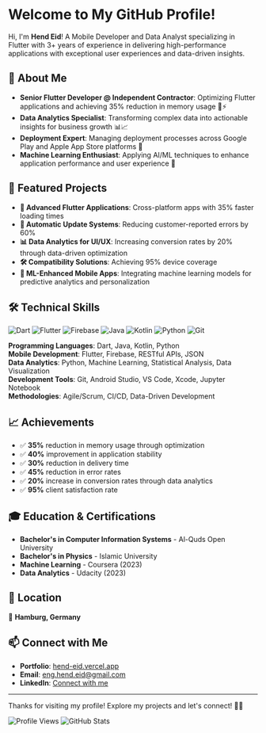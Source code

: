 # **Welcome to My GitHub Profile!**

Hi, I'm **Hend Eid**! A Mobile Developer and Data Analyst specializing in Flutter with 3+ years of experience in delivering high-performance applications with exceptional user experiences and data-driven insights.

## **🚀 About Me**
* **Senior Flutter Developer @ Independent Contractor**: Optimizing Flutter applications and achieving 35% reduction in memory usage 📱⚡
* **Data Analytics Specialist**: Transforming complex data into actionable insights for business growth 📊📈
* **Deployment Expert**: Managing deployment processes across Google Play and Apple App Store platforms 🚀
* **Machine Learning Enthusiast**: Applying AI/ML techniques to enhance application performance and user experience 🤖

## **🌟 Featured Projects**
* **📱 Advanced Flutter Applications**: Cross-platform apps with 35% faster loading times
* **🔧 Automatic Update Systems**: Reducing customer-reported errors by 60%
* **📊 Data Analytics for UI/UX**: Increasing conversion rates by 20% through data-driven optimization
* **🛠️ Compatibility Solutions**: Achieving 95% device coverage
* **🤖 ML-Enhanced Mobile Apps**: Integrating machine learning models for predictive analytics and personalization

## **🛠️ Technical Skills**

![Dart](https://img.shields.io/badge/Dart-0175C2?style=for-the-badge&logo=dart&logoColor=white)
![Flutter](https://img.shields.io/badge/Flutter-02569B?style=for-the-badge&logo=flutter&logoColor=white)
![Firebase](https://img.shields.io/badge/Firebase-FFCA28?style=for-the-badge&logo=firebase&logoColor=black)
![Java](https://img.shields.io/badge/Java-ED8B00?style=for-the-badge&logo=java&logoColor=white)
![Kotlin](https://img.shields.io/badge/Kotlin-0095D5?style=for-the-badge&logo=kotlin&logoColor=white)
![Python](https://img.shields.io/badge/Python-3776AB?style=for-the-badge&logo=python&logoColor=white)
![Git](https://img.shields.io/badge/Git-F05032?style=for-the-badge&logo=git&logoColor=white)

**Programming Languages**: Dart, Java, Kotlin, Python  
**Mobile Development**: Flutter, Firebase, RESTful APIs, JSON  
**Data Analytics**: Python, Machine Learning, Statistical Analysis, Data Visualization  
**Development Tools**: Git, Android Studio, VS Code, Xcode, Jupyter Notebook  
**Methodologies**: Agile/Scrum, CI/CD, Data-Driven Development

## **📈 Achievements**
- ✅ **35%** reduction in memory usage through optimization
- ✅ **40%** improvement in application stability
- ✅ **30%** reduction in delivery time
- ✅ **45%** reduction in error rates
- ✅ **20%** increase in conversion rates through data analytics
- ✅ **95%** client satisfaction rate

## **🎓 Education & Certifications**
* **Bachelor's in Computer Information Systems** - Al-Quds Open University
* **Bachelor's in Physics** - Islamic University
* **Machine Learning** - Coursera (2023)
* **Data Analytics** - Udacity (2023)

## **📍 Location**
📍 **Hamburg, Germany**

## **📫 Connect with Me**
* **Portfolio**: [hend-eid.vercel.app](https://hend-eid.vercel.app/)
* **Email**: eng.hend.eid@gmail.com
* **LinkedIn**: [Connect with me](https://linkedin.com/in/hend-eid)

---

Thanks for visiting my profile! Explore my projects and let's connect! 🤝✨

![Profile Views](https://komarev.com/ghpvc/?username=DevHendEid&color=blueviolet)
![GitHub Stats](https://github-readme-stats.vercel.app/api?username=DevHendEid&show_icons=true&theme=radical)
